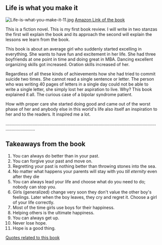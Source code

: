 ## Life is what you make it

![Life-is-what-you-make-it-11.jpg](https://cdn.hashnode.com/res/hashnode/image/upload/v1639550954743/jIlzXygIj.jpeg)
[Amazon Link of the book](https://www.amazon.in/Life-What-Make-Preeti-Shenoy/dp/9380349300/)

This is a fiction novel. This is my first book review. I will write in two stanzas the first will explain the book and its approach the second will explain the lessons we learn from the book.

This book is about an average girl who suddenly started excelling in everything.
She wants to have fun and excitement in her life.
She had three boyfriends at one point in time and doing great in MBA. Dancing excellent organizing skills got increased. Oration skills increased of her.

Regardless of all these kinds of achievements how she had tried to commit suicide two times. She cannot read a single sentence or letter. The person who was writing 40 pages of letters in a single day could not be able to write a single letter, she simply lost her aspiration to live. Why? This book explained it all. The curious case of a bipolar syndrome patient.

How with proper care she started doing good and came out of the worst phase of her and anybody else in this world's life also itself an inspiration to her and to the readers. It inspired me a lot.

…………………………………………………………………………………………………………………………………

## Takeaways from the book


1. You can always do better than in your past.
2. You can forgive your past and move on.
3. Regretting your past is nothing better than throwing stones into the sea.
4. No matter what happens your parents will stay with you *till eternity*  even after they die
5. You can always lead your life and choose what do you need to do; nobody can stop you.
6. Girls (generalized) change very soon they don't value the other boy's feelings. Later when the boy leaves, they cry and regret it. Choose a girl of your life correctly.
7. Most of the time girls use boys for their happiness.
8. Helping others is the ultimate happiness.
9. You can always get up.
10. Never lose hope.
11. Hope is a good thing.
	

[Quotes related to this book](https://www.goodreads.com/work/quotes/15779085-life-is-what-you-make-it-a-story-of-love-hope-and-how-determination-ca)